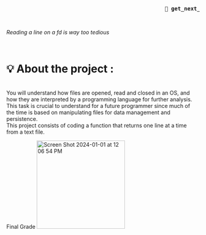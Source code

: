 <pre>                                                 <strong>📖 get_next_line : </strong></pre><br>
<p>                                        <i>Reading a line on a fd is way too tedious </i><p><br>
<h1>💡 About the project : </h1><br>
You will understand how files are opened, read and closed in an OS,
and how they are interpreted by a programming language for further analysis.
This task is crucial to understand for a future programmer since much of the time is based
on manipulating files for data management and persistence. <br>
This project consists of coding a function that returns one line at a time from a text file.

Final Grade
<img width="230" alt="Screen Shot 2024-01-01 at 12 06 54 PM" src="https://github.com/fateemaazaahraae/get_next_line/assets/133344215/8d93ef18-3605-4d31-94a4-d4c4ee35f55a">
